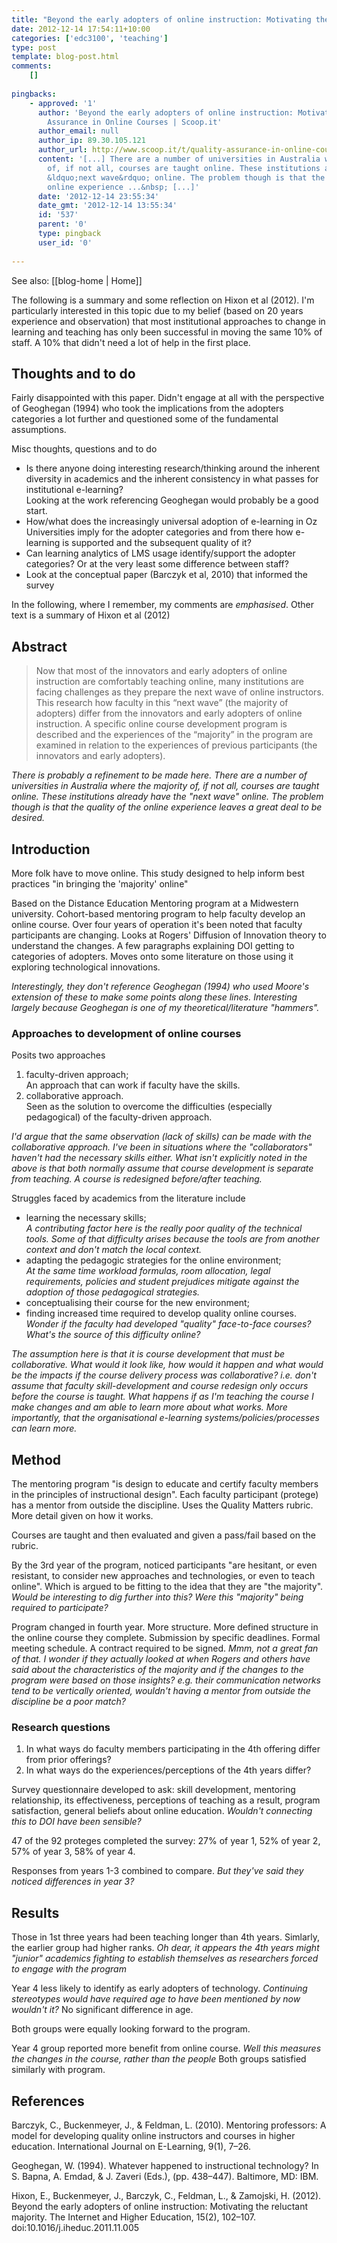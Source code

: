 ```yaml
---
title: "Beyond the early adopters of online instruction: Motivating the reluctant majority"
date: 2012-12-14 17:54:11+10:00
categories: ['edc3100', 'teaching']
type: post
template: blog-post.html
comments:
    []
    
pingbacks:
    - approved: '1'
      author: 'Beyond the early adopters of online instruction: Motivating the ... | Quality
        Assurance in Online Courses | Scoop.it'
      author_email: null
      author_ip: 89.30.105.121
      author_url: http://www.scoop.it/t/quality-assurance-in-online-courses/p/3711519111/beyond-the-early-adopters-of-online-instruction-motivating-the
      content: '[...] There are a number of universities in Australia where the majority
        of, if not all, courses are taught online. These institutions already have the
        &ldquo;next wave&rdquo; online. The problem though is that the quality of the
        online experience ...&nbsp; [...]'
      date: '2012-12-14 23:55:34'
      date_gmt: '2012-12-14 13:55:34'
      id: '537'
      parent: '0'
      type: pingback
      user_id: '0'
    
---
```


See also: [[blog-home | Home]]

The following is a summary and some reflection on Hixon et al (2012). I'm particularly interested in this topic due to my belief (based on 20 years experience and observation) that most institutional approaches to change in learning and teaching has only been successful in moving the same 10% of staff. A 10% that didn't need a lot of help in the first place.

## Thoughts and to do

Fairly disappointed with this paper. Didn't engage at all with the perspective of Geoghegan (1994) who took the implications from the adopters categories a lot further and questioned some of the fundamental assumptions.

Misc thoughts, questions and to do

- Is there anyone doing interesting research/thinking around the inherent diversity in academics and the inherent consistency in what passes for institutional e-learning?  
    Looking at the work referencing Geoghegan would probably be a good start.
- How/what does the increasingly universal adoption of e-learning in Oz Universities imply for the adopter categories and from there how e-learning is supported and the subsequent quality of it?
- Can learning analytics of LMS usage identify/support the adopter categories? Or at the very least some difference between staff?
- Look at the conceptual paper (Barczyk et al, 2010) that informed the survey

In the following, where I remember, my comments are _emphasised_. Other text is a summary of Hixon et al (2012)

## Abstract

> Now that most of the innovators and early adopters of online instruction are comfortably teaching online, many institutions are facing challenges as they prepare the next wave of online instructors. This research how faculty in this “next wave” (the majority of adopters) differ from the innovators and early adopters of online instruction. A specific online course development program is described and the experiences of the “majority” in the program are examined in relation to the experiences of previous participants (the innovators and early adopters).

_There is probably a refinement to be made here. There are a number of universities in Australia where the majority of, if not all, courses are taught online. These institutions already have the "next wave" online. The problem though is that the quality of the online experience leaves a great deal to be desired._

## Introduction

More folk have to move online. This study designed to help inform best practices "in bringing the 'majority' online"

Based on the Distance Education Mentoring program at a Midwestern university. Cohort-based mentoring program to help faculty develop an online course. Over four years of operation it's been noted that faculty participants are changing. Looks at Rogers' Diffusion of Innovation theory to understand the changes. A few paragraphs explaining DOI getting to categories of adopters. Moves onto some literature on those using it exploring technological innovations.

_Interestingly, they don't reference Geoghegan (1994) who used Moore's extension of these to make some points along these lines. Interesting largely because Geoghegan is one of my theoretical/literature "hammers"._

### Approaches to development of online courses

Posits two approaches

1. faculty-driven approach;  
    An approach that can work if faculty have the skills.
2. collaborative approach.  
    Seen as the solution to overcome the difficulties (especially pedagogical) of the faculty-driven approach.

_I'd argue that the same observation (lack of skills) can be made with the collaborative approach. I've been in situations where the "collaborators" haven't had the necessary skills either. What isn't explicitly noted in the above is that both normally assume that course development is separate from teaching. A course is redesigned before/after teaching._

Struggles faced by academics from the literature include

- learning the necessary skills;  
    _A contributing factor here is the really poor quality of the technical tools. Some of that difficulty arises because the tools are from another context and don't match the local context._
- adapting the pedagogic strategies for the online environment;  
    _At the same time workload formulas, room allocation, legal requirements, policies and student prejudices mitigate against the adoption of those pedagogical strategies._
- conceptualising their course for the new environment;
- finding increased time required to develop quality online courses.  
    _Wonder if the faculty had developed "quality" face-to-face courses? What's the source of this difficulty online?_

_The assumption here is that it is course development that must be collaborative. What would it look like, how would it happen and what would be the impacts if the course delivery process was collaborative? i.e. don't assume that faculty skill-development and course redesign only occurs before the course is taught. What happens if as I'm teaching the course I make changes and am able to learn more about what works. More importantly, that the organisational e-learning systems/policies/processes can learn more._

## Method

The mentoring program "is design to educate and certify faculty members in the principles of instructional design". Each faculty participant (protege) has a mentor from outside the discipline. Uses the Quality Matters rubric. More detail given on how it works.

Courses are taught and then evaluated and given a pass/fail based on the rubric.

By the 3rd year of the program, noticed participants "are hesitant, or even resistant, to consider new approaches and technologies, or even to teach online". Which is argued to be fitting to the idea that they are "the majority". _Would be interesting to dig further into this? Were this "majority" being required to participate?_

Program changed in fourth year. More structure. More defined structure in the online course they complete. Submission by specific deadlines. Formal meeting schedule. A contract required to be signed. _Mmm, not a great fan of that. I wonder if they actually looked at when Rogers and others have said about the characteristics of the majority and if the changes to the program were based on those insights? e.g. their communication networks tend to be vertically oriented, wouldn't having a mentor from outside the discipline be a poor match?_

### Research questions

1. In what ways do faculty members participating in the 4th offering differ from prior offerings?
2. In what ways do the experiences/perceptions of the 4th years differ?

Survey questionnaire developed to ask: skill development, mentoring relationship, its effectiveness, perceptions of teaching as a result, program satisfaction, general beliefs about online education. _Wouldn't connecting this to DOI have been sensible?_

47 of the 92 proteges completed the survey: 27% of year 1, 52% of year 2, 57% of year 3, 58% of year 4.

Responses from years 1-3 combined to compare. _But they've said they noticed differences in year 3?_

## Results

Those in 1st three years had been teaching longer than 4th years. Simlarly, the earlier group had higher ranks. _Oh dear, it appears the 4th years might "junior" academics fighting to establish themselves as researchers forced to engage with the program_

Year 4 less likely to identify as early adopters of technology. _Continuing stereotypes would have required age to have been mentioned by now wouldn't it?_ No significant difference in age.

Both groups were equally looking forward to the program.

Year 4 group reported more benefit from online course. _Well this measures the changes in the course, rather than the people_ Both groups satisfied similarly with program.

## References

Barczyk, C., Buckenmeyer, J., & Feldman, L. (2010). Mentoring professors: A model for developing quality online instructors and courses in higher education. International Journal on E-Learning, 9(1), 7–26.

Geoghegan, W. (1994). Whatever happened to instructional technology? In S. Bapna, A. Emdad, & J. Zaveri (Eds.), (pp. 438–447). Baltimore, MD: IBM.

Hixon, E., Buckenmeyer, J., Barczyk, C., Feldman, L., & Zamojski, H. (2012). Beyond the early adopters of online instruction: Motivating the reluctant majority. The Internet and Higher Education, 15(2), 102–107. doi:10.1016/j.iheduc.2011.11.005